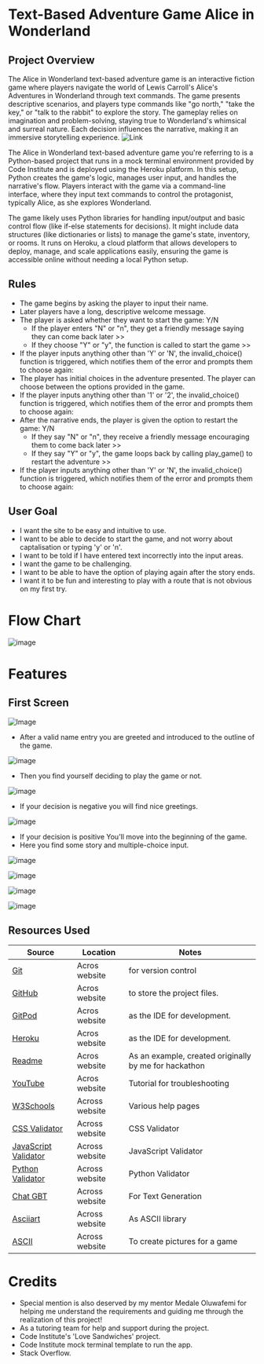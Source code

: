 
# Text-Based Adventure Game Alice in Wonderland


## Project Overview

The Alice in Wonderland text-based adventure game is an interactive fiction game where players navigate the world of Lewis Carroll's Alice's Adventures in Wonderland through text commands. The game presents descriptive scenarios, and players type commands like "go north," "take the key," or "talk to the rabbit" to explore the story. The gameplay relies on imagination and problem-solving, staying true to Wonderland's whimsical and surreal nature. Each decision influences the narrative, making it an immersive storytelling experience. ![Link](https://en.wikipedia.org/wiki/Choose_Your_Own_Adventure)

The Alice in Wonderland text-based adventure game you're referring to is a Python-based project that runs in a mock terminal environment provided by Code Institute and is deployed using the Heroku platform. In this setup, Python creates the game's logic, manages user input, and handles the narrative's flow. Players interact with the game via a command-line interface, where they input text commands to control the protagonist, typically Alice, as she explores Wonderland.

The game likely uses Python libraries for handling input/output and basic control flow (like if-else statements for decisions). It might include data structures (like dictionaries or lists) to manage the game's state, inventory, or rooms. It runs on Heroku, a cloud platform that allows developers to deploy, manage, and scale applications easily, ensuring the game is accessible online without needing a local Python setup.

## Rules

- The game begins by asking the player to input their name.
- Later players have a long, descriptive welcome message.
- The player is asked whether they want to start the game: Y/N
  - If the player enters "N" or "n", they get a friendly message saying they can come back later >>
  -  If they choose "Y" or "y", the function is called to start the game >>
- If the player inputs anything other than 'Y' or 'N', the invalid_choice() function is triggered, which notifies them of the error and prompts them to choose again:
- The player has initial choices in the adventure presented. The player can choose between the options provided in the game.
- If the player inputs anything other than '1' or '2', the invalid_choice() function is triggered, which notifies them of the error and prompts them to choose again:
- After the narrative ends, the player is given the option to restart the game: Y/N
  - If they say "N" or "n", they receive a friendly message encouraging them to come back later >>
  - If they say "Y" or "y", the game loops back by calling play_game() to restart the adventure >>
- If the player inputs anything other than 'Y' or 'N', the invalid_choice() function is triggered, which notifies them of the error and prompts them to choose again:

## User Goal

- I want the site to be easy and intuitive to use.
- I want to be able to decide to start the game, and not worry about captalisation or typing 'y' or 'n'.
- I want to be told if I have entered text incorrectly into the input areas.
- I want the game to be challenging.
- I want to be able to have the option of playing again after the story ends.
- I want it to be fun and interesting to play with a route that is not obvious on my first try.


# Flow Chart


![image](https://github.com/user-attachments/assets/93782981-defd-45bd-a015-617edc8acdbb)


# Features

## First Screen

![Image](https://github.com/user-attachments/assets/5e6c366d-5ba6-450f-a795-fb73b0e624f4)

- After a valid name entry you are greeted and introduced to the outline of the game.

![image](https://github.com/user-attachments/assets/5ca9ffc2-0651-42b2-aafc-37f403334320)

- Then you find yourself deciding to play the game or not.


![image](https://github.com/user-attachments/assets/7b15155c-625b-4c34-a6b0-66e56fd3c8be)

- If your decision is negative you will find nice greetings.


![image](https://github.com/user-attachments/assets/da2b85cb-4e77-4109-9de1-305647dfb3b0)

- If your decision is positive You'll move into the beginning of the game.
- Here you find some story and multiple-choice input.
  
![image](https://github.com/user-attachments/assets/a3fb65bb-c7d2-4cb2-9b67-d7a293da588d)

![image](https://github.com/user-attachments/assets/506e1b36-f420-43b4-8194-efcc00a35b2c)

![image](https://github.com/user-attachments/assets/75d0fe1a-d8d3-4130-b643-8583ccfe5ca1)

![image](https://github.com/user-attachments/assets/a30029fa-6caa-4121-acc6-fed1ad1104a1)











## Resources Used

| Source                                                                                                               | Location       | Notes                        |
| -------------------------------------------------------------------------------------------------------------------- | -------------- | ---------------------------- |
| [Git](https://git-scm.com/)                                                                                          | Acros website  | for version control          |
| [GitHub](https://github.com/)                                                                                        | Acros website  | to store the project files.  |
| [GitPod](https://www.gitpod.io/)                                                                                     | Acros website  | as the IDE for development.  |
| [Heroku](https://dashboard.heroku.com/apps)                                                                          | Acros website  | as the IDE for development.  |
| [Readme](https://github.com/Angela-Sin/Retro-Game)                                                                   | Acros website  | As an example, created originally by me for hackathon |
| [YouTube](https://www.youtube.com/)                                                                                  | Acros website  | Tutorial for troubleshooting |
| [W3Schools](https://www.w3schools.com/)                                                                              | Across website | Various help pages           |
| [CSS Validator](https://jigsaw.w3.org/css-validator/)                                                                | Across website | CSS Validator                |
| [JavaScript Validator](https://jshint.com/)                                                                          | Across website | JavaScript Validator         |
| [Python Validator](https://pep8ci.herokuapp.com/)                                                                    | Across website | Python Validator             |
| [Chat GBT](https://chatgpt.com/)                                                                                     | Across website | For Text Generation          |
| [Asciiart](https://asciiart.website/)                                                                                | Across website | As ASCII library             |
| [ASCII](https://www.asciiart.eu/)                                                                                    | Across website | To create pictures for a game|






# Credits

- Special mention is also deserved by my mentor Medale Oluwafemi for helping me understand the requirements and guiding me through the realization of this project!
- As a tutoring team for help and support during the project.
- Code Institute's 'Love Sandwiches' project.
- Code Institute mock terminal template to run the app.
- Stack Overflow.

